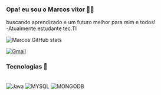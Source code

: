 ### Opa! eu sou o Marcos vitor 🤙🏻
buscando aprendizado e um futuro melhor para mim e todos!<br>
-Atualmente estudante tec.TI<br>


![Marcos GitHub stats](https://github-readme-stats.vercel.app/api?username=Marksman051&Show_icons=true&theme=onedark)


[![Gmail]( 	https://img.shields.io/badge/Gmail-D14836?style=for-the-badge&logo=gmail&logoColor=white)](https://mail.google.com/mail/u/1/?pli=1#inbox?compose=jrjtXGkPVrTrbGKLrhRZdvNTwNKxlRnlCDbpxLgTXFwTQQcpTpWvwPrGQgTMVLjgpGlljDWS)


### Tecnologias 🤖

<div style="display : inline_block"><br/>
<img align= "center" alt= " Java " src= "https://img.shields.io/badge/Java-ED8B00?style=for-the-badge&logo=openjdk&logoColor=white"/> 
<img align= "center" alt= " MYSQL " src= "https://img.shields.io/badge/MySQL-00000F?style=for-the-badge&logo=mysql&logoColor=white"/> 
<img align= "center" alt= " MONGODB " src= "https://img.shields.io/badge/MongoDB-4EA94B?style=for-the-badge&logo=mongodb&logoColor=white"/> 
</div><br/>

